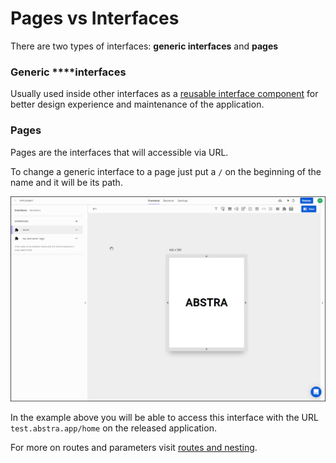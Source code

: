 # Pages vs Interfaces

There are two types of interfaces: **generic interfaces** and **pages**

### Generic ****interfaces

Usually used inside other interfaces as a [reusable interface component](../elements/subview.md) for better design experience and maintenance of the application.

### Pages

Pages are the interfaces that will accessible via URL.

To change a generic interface to a page just put a `/` on the beginning of the name and it will be its path.

![](../../../../.gitbook/assets/path.gif)

In the example above you will be able to access this interface with the URL `test.abstra.app/home` on the released application.

For more on routes and parameters visit [routes and nesting](routes-and-nesting.md).

